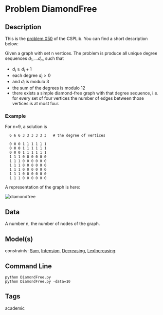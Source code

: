 # Problem DiamondFree
## Description

This is the [problem 050](https://www.csplib.org/Problems/prob050/) of the CSPLib. You can find a short description
below:

Given a graph with set n vertices. The problem is produce all unique degree sequences $d_1,...d_n$, such that

 - $d_i\geq d_i+1$
 - each degree $d_i>0$
 - and $d_i$ is modulo 3
 - the sum of the degrees is modulo 12
 - there exists a simple diamond-free graph with that degree sequence, i.e.  for every set of four vertices the number of edges between those vertices is at most four.

### Example

For n=9, a solution is
```
  6 6 6 3 3 3 3 3 3   # the degree of vertices

  0 0 0 1 1 1 1 1 1
  0 0 0 1 1 1 1 1 1
  0 0 0 1 1 1 1 1 1
  1 1 1 0 0 0 0 0 0
  1 1 1 0 0 0 0 0 0
  1 1 1 0 0 0 0 0 0
  1 1 1 0 0 0 0 0 0
  1 1 1 0 0 0 0 0 0
  1 1 1 0 0 0 0 0 0
```

A representation of the graph is here:

![diamondfree](https://pycsp.org/assets/figures/diamondfree.png)

## Data
A number n, the number of nodes of the graph.

## Model(s)

  constraints: [Sum](http://pycsp.org/documentation/constraints/Sum), [Intension](http://pycsp.org/documentation/constraints/Intension), [Decreasing](http://pycsp.org/documentation/constraints/Decreasing), [LexIncreasing](http://pycsp.org/documentation/constraints/LexIncreasing)

## Command Line

```
python DiamondFree.py
python DiamondFree.py -data=10
```

## Tags
 academic
